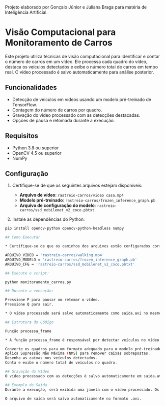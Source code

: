 Projeto elaborado por Gonçalo Júnior e Juliana Braga para matéria de Inteligência Artificial.


# Visão Computacional para Monitoramento de Carros

Este projeto utiliza técnicas de visão computacional para identificar e contar o número de carros em um vídeo. Ele processa cada quadro do vídeo, destaca os veículos detectados e exibe o número total de carros em tempo real. O vídeo processado é salvo automaticamente para análise posterior.

## Funcionalidades

- Detecção de veículos em vídeos usando um modelo pré-treinado de TensorFlow.
- Contagem do número de carros por quadro.
- Gravação do vídeo processado com as detecções destacadas.
- Opções de pausa e retomada durante a execução.

## Requisitos

- Python 3.8 ou superior
- OpenCV 4.5 ou superior
- NumPy

## Configuração

1. Certifique-se de que os seguintes arquivos estejam disponíveis:
   - **Arquivo de vídeo**: `rastreio-carros/video casa.mp4`
   - **Modelo pré-treinado**: `rastreio-carros/frozen_inference_graph.pb`
   - **Arquivo de configuração do modelo**: `rastreio-carros/ssd_mobilenet_v2_coco.pbtxt`

2. Instale as dependências do Python:

```bash
pip install opencv-python opencv-python-headless numpy

## Como Executar

* Certifique-se de que os caminhos dos arquivos estão configurados corretamente no código:

ARQUIVO_VIDEO = 'rastreio-carros/walking.mp4'
ARQUIVO_MODELO = 'rastreio-carros/frozen_inference_graph.pb'
ARQUIVO_CFG = 'rastreio-carros/ssd_mobilenet_v2_coco.pbtxt'

## Execute o script:

python monitoramento_carros.py

## Durante a execução:

Pressione P para pausar ou retomar o vídeo.
Pressione Q para sair.

* O vídeo processado será salvo automaticamente como saida.avi no mesmo diretório.

## Estrutura do Código

Função processa_frame

* A função processa_frame é responsável por detectar veículos no vídeo e destacá-los com caixas delimitadoras:

Converte os quadros para um formato adequado para o modelo pré-treinado.
Aplica Supressão Não Máxima (NMS) para remover caixas sobrepostas.
Desenha as caixas nos veículos detectados.
Conta e exibe o número total de veículos no quadro.

## Gravação do Vídeo
O vídeo processado com as detecções é salvo automaticamente em saida.avi usando o codec XVID.

## Exemplo de Saída
Durante a execução, será exibida uma janela com o vídeo processado. Os veículos detectados serão destacados com caixas verdes, e o número total será exibido no canto superior esquerdo.

O arquivo de saída será salvo automaticamente no formato .avi.